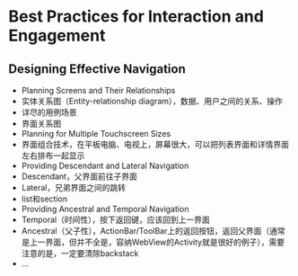# Best Practices for Interaction and Engagement

## Designing Effective Navigation
+  Planning Screens and Their Relationships
  +  实体关系图（Entity-relationship diagram），数据、用户之间的关系、操作
  +  详尽的用例场景
  +  界面关系图
+  Planning for Multiple Touchscreen Sizes
  +  界面组合技术，在平板电脑、电视上，屏幕很大，可以把列表界面和详情界面左右排布一起显示
+  Providing Descendant and Lateral Navigation
  +  Descendant，父界面前往子界面
  +  Lateral，兄弟界面之间的跳转
  +  list和section
+  Providing Ancestral and Temporal Navigation
  +  Temporal（时间性），按下返回键，应该回到上一界面
  +  Ancestral（父子性），ActionBar/ToolBar上的返回按钮，返回父界面（通常是上一界面，但并不全是，容纳WebView的Activity就是很好的例子），需要注意的是，一定要清除backstack
+  ...
